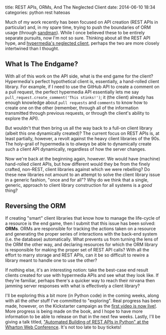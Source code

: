 title: REST APIs, ORMs, And The Neglected Client
date: 2014-06-10 18:34
categories: python rest hateoas

Much of my work recently has been focused on API creation (REST APIs in particular) and,
in my spare time, trying to push the boundaries of ORM usage (through [sandman](http://www.github.com/jeffknupp/sandman)). 
While I once believed these to be entirely separate pursuits, now I'm not so
sure. Thinking about all the REST API hype, and [hypermedia's neglected client](http://jeffknupp.com/blog/2014/06/03/why-i-hate-hateoas/),
perhaps the two are more closely intertwined than I thought.
<!--more-->
## What Is The Endgame?

With all of this work on the API side, what is the end game for the client?
Hypermedia's perfect hypothetical client is, essentially, a hand-rolled client
library. For example, if I need to use the GitHub API to create a comment on a
pull request, the perfect hypermedia API essentially lets me say
`pull_request.create_comment('This stinks!')`; it (the client) already has enough knowledge
about `pull requests` and `comments` to know how to create one on the other
(remember, through all of the information transmitted through previous requests,
or through the client's ability to explore the API).

But wouldn't that then bring us all the way back to a full-on client library (albeit
this one dynamically created)? The current focus on REST APIs is, at least partially, however, a revolt 
against the heavy client libraries of the 90s. The holy-grail of hypermedia is to *always* be able
to dynamically create such a client API dynamically, regardless of how the
server changes.

Now we're back at the beginning again, however. We would have (machine) hand-rolled client APIs,
but how different would they be from the finely crafted, non-REST, client
libraries against which we were rebelling? Do these new libraries not amount to an attempt
to solve the client library issue in a generic fashion, "once and for all"? 
Why do we think that a single, generic, approach to client library construction for all systems is a *good* thing?

## Reversing the ORM

If creating "smart" client libraries that know how to manage the life-cycle of a resource
is the end game, then I submit that this issue has been solved: **ORMs**.
ORMs are responsible for tracking the actions taken on a resource and generating
the proper series of interactions with the back-end system (i.e. the database)
automatically. What prevents us from turning the lens of the ORM the other way,
and declaring resources for which the ORM library is responsible for making the
proper set of REST API calls? With all the effort to marry storage and REST
APIs, can it be so difficult to rewire a library meant to handle one to use the
other?

If nothing else, it's an interesting notion: take the best-case end result
clients created for use with hypermedia APIs and see what they look like. If
they're familiar, perhaps there's a quicker way to reach their nirvana then
jamming server responses with what is effectively a client library?

I'll be exploring this a bit more (in Python code) in the coming weeks, along
with all the *other* stuff I've committed to "exploring". Real progress has been
made, however, on the Kickstarter campaign as the [first video is now live!](https://www.youtube.com/watch?v=g0gNWGg2JxM&feature=youtu.be&a).
More progress is being made on the book, and I hope to have more information to
be able to release on that in the next few weeks. Lastly, I'll be giving a talk
titled, ["Automated Building of REST APIs in Python" at the Wharton Web Conference](https://www.sas.upenn.edu/wwc/).
It's not too late to buy tickets!
